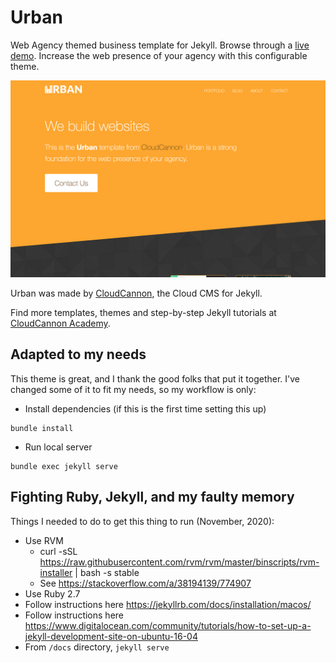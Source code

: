 # Urban

Web Agency themed business template for Jekyll. Browse through a [live demo](https://teal-worm.cloudvent.net/).
Increase the web presence of your agency with this configurable theme.

![Urban template screenshot](images/_screenshot.png)

Urban was made by [CloudCannon](https://cloudcannon.com/), the Cloud CMS for Jekyll.

Find more templates, themes and step-by-step Jekyll tutorials at [CloudCannon Academy](https://learn.cloudcannon.com/).

## Adapted to my needs

This theme is great, and I thank the good folks that put it together. I've changed some of it to fit my needs, so my workflow is only:

 + Install dependencies (if this is the first time setting this up)

```
bundle install
```

 + Run local server

```
bundle exec jekyll serve
```

## Fighting Ruby, Jekyll, and my faulty memory

Things I needed to do to get this thing to run (November, 2020):

 * Use RVM
    * curl -sSL https://raw.githubusercontent.com/rvm/rvm/master/binscripts/rvm-installer | bash -s stable
    * See https://stackoverflow.com/a/38194139/774907
 * Use Ruby 2.7
 * Follow instructions here https://jekyllrb.com/docs/installation/macos/
 * Follow instructions here https://www.digitalocean.com/community/tutorials/how-to-set-up-a-jekyll-development-site-on-ubuntu-16-04
 * From `/docs` directory, `jekyll serve`
